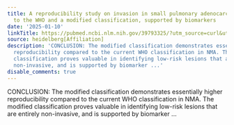 ```yaml
---
title: A reproducibility study on invasion in small pulmonary adenocarcinoma according
  to the WHO and a modified classification, supported by biomarkers
date: '2025-01-10'
linkTitle: https://pubmed.ncbi.nlm.nih.gov/39793325/?utm_source=curl&utm_medium=rss&utm_campaign=pubmed-2&utm_content=1FakS-2QOkCT8HsMOQP1bCRQ4YzyumYOmxmF0moLsQ3dFB1E9V&fc=20220326224207&ff=20250111170808&v=2.18.0.post9+e462414
source: heidelberg[Affiliation]
description: 'CONCLUSION: The modified classification demonstrates essentially higher
  reproducibility compared to the current WHO classification in NMA. The modified
  classification proves valuable in identifying low-risk lesions that are entirely
  non-invasive, and is supported by biomarker ...'
disable_comments: true
---
```

CONCLUSION: The modified classification demonstrates essentially higher reproducibility compared to the current WHO classification in NMA. The modified classification proves valuable in identifying low-risk lesions that are entirely non-invasive, and is supported by biomarker ...